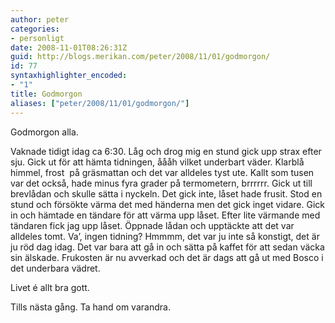 ```yaml
---
author: peter
categories:
- personligt
date: 2008-11-01T08:26:31Z
guid: http://blogs.merikan.com/peter/2008/11/01/godmorgon/
id: 77
syntaxhighlighter_encoded:
- "1"
title: Godmorgon
aliases: ["peter/2008/11/01/godmorgon/"]
---
```


Godmorgon alla.

Vaknade tidigt idag ca 6:30. Låg och drog mig en stund gick upp strax efter sju. Gick ut för att hämta tidningen, åååh vilket underbart väder. Klarblå himmel, frost  på gräsmattan och det var alldeles tyst ute. Kallt som tusen var det också, hade minus fyra grader på termometern, brrrrrr. Gick ut till brevlådan och skulle sätta i nyckeln. Det gick inte, låset hade frusit. Stod en stund och försökte värma det med händerna men det gick inget vidare. Gick in och hämtade en tändare för att värma upp låset. Efter lite värmande med tändaren fick jag upp låset. Öppnade lådan och upptäckte att det var alldeles tomt. Va’, ingen tidning? Hmmmm, det var ju inte så konstigt, det är ju röd dag idag. Det var bara att gå in och sätta på kaffet för att sedan väcka sin älskade. Frukosten är nu avverkad och det är dags att gå ut med Bosco i det underbara vädret.

Livet é allt bra gott.

Tills nästa gång. Ta hand om varandra.
